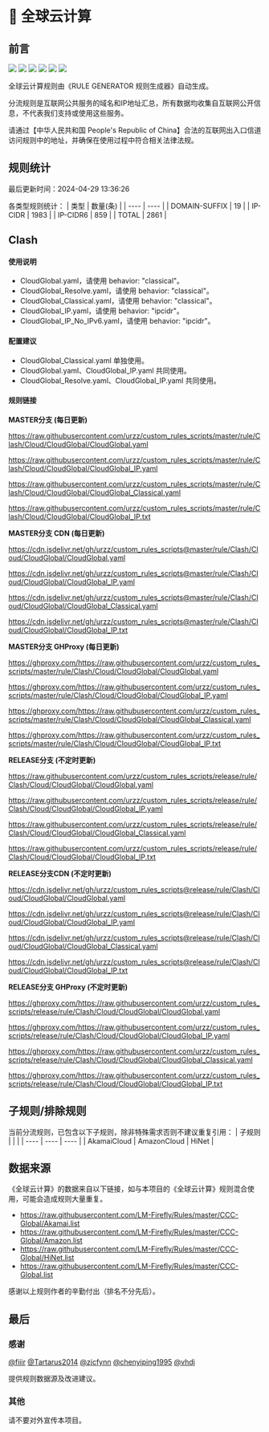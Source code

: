 # 🧸 全球云计算

## 前言

![](https://shields.io/badge/-移除重复规则-ff69b4) ![](https://shields.io/badge/-DOMAIN与DOMAIN--SUFFIX合并-green) ![](https://shields.io/badge/-DOMAIN--SUFFIX间合并-critical) ![](https://shields.io/badge/-DOMAIN与DOMAIN--KEYWORD合并-9cf) ![](https://shields.io/badge/-DOMAIN--SUFFIX与DOMAIN--KEYWORD合并-blue) ![](https://shields.io/badge/-IP--CIDR(6)合并-blueviolet) 

全球云计算规则由《RULE GENERATOR 规则生成器》自动生成。

分流规则是互联网公共服务的域名和IP地址汇总，所有数据均收集自互联网公开信息，不代表我们支持或使用这些服务。

请通过【中华人民共和国 People's Republic of China】合法的互联网出入口信道访问规则中的地址，并确保在使用过程中符合相关法律法规。

## 规则统计

最后更新时间：2024-04-29 13:36:26

各类型规则统计：
| 类型 | 数量(条)  | 
| ---- | ----  |
| DOMAIN-SUFFIX | 19  | 
| IP-CIDR | 1983  | 
| IP-CIDR6 | 859  | 
| TOTAL | 2861  | 


## Clash 

#### 使用说明
- CloudGlobal.yaml，请使用 behavior: "classical"。
- CloudGlobal_Resolve.yaml，请使用 behavior: "classical"。
- CloudGlobal_Classical.yaml，请使用 behavior: "classical"。
- CloudGlobal_IP.yaml，请使用 behavior: "ipcidr"。
- CloudGlobal_IP_No_IPv6.yaml，请使用 behavior: "ipcidr"。

#### 配置建议
- CloudGlobal_Classical.yaml 单独使用。
- CloudGlobal.yaml、CloudGlobal_IP.yaml 共同使用。
- CloudGlobal_Resolve.yaml、CloudGlobal_IP.yaml 共同使用。

#### 规则链接
**MASTER分支 (每日更新)**

https://raw.githubusercontent.com/urzz/custom_rules_scripts/master/rule/Clash/Cloud/CloudGlobal/CloudGlobal.yaml

https://raw.githubusercontent.com/urzz/custom_rules_scripts/master/rule/Clash/Cloud/CloudGlobal/CloudGlobal_IP.yaml

https://raw.githubusercontent.com/urzz/custom_rules_scripts/master/rule/Clash/Cloud/CloudGlobal/CloudGlobal_Classical.yaml

https://raw.githubusercontent.com/urzz/custom_rules_scripts/master/rule/Clash/Cloud/CloudGlobal/CloudGlobal_IP.txt

**MASTER分支 CDN (每日更新)**

https://cdn.jsdelivr.net/gh/urzz/custom_rules_scripts@master/rule/Clash/Cloud/CloudGlobal/CloudGlobal.yaml

https://cdn.jsdelivr.net/gh/urzz/custom_rules_scripts@master/rule/Clash/Cloud/CloudGlobal/CloudGlobal_IP.yaml

https://cdn.jsdelivr.net/gh/urzz/custom_rules_scripts@master/rule/Clash/Cloud/CloudGlobal/CloudGlobal_Classical.yaml

https://cdn.jsdelivr.net/gh/urzz/custom_rules_scripts@master/rule/Clash/Cloud/CloudGlobal/CloudGlobal_IP.txt

**MASTER分支 GHProxy (每日更新)**

https://ghproxy.com/https://raw.githubusercontent.com/urzz/custom_rules_scripts/master/rule/Clash/Cloud/CloudGlobal/CloudGlobal.yaml

https://ghproxy.com/https://raw.githubusercontent.com/urzz/custom_rules_scripts/master/rule/Clash/Cloud/CloudGlobal/CloudGlobal_IP.yaml

https://ghproxy.com/https://raw.githubusercontent.com/urzz/custom_rules_scripts/master/rule/Clash/Cloud/CloudGlobal/CloudGlobal_Classical.yaml

https://ghproxy.com/https://raw.githubusercontent.com/urzz/custom_rules_scripts/master/rule/Clash/Cloud/CloudGlobal/CloudGlobal_IP.txt

**RELEASE分支 (不定时更新)**

https://raw.githubusercontent.com/urzz/custom_rules_scripts/release/rule/Clash/Cloud/CloudGlobal/CloudGlobal.yaml

https://raw.githubusercontent.com/urzz/custom_rules_scripts/release/rule/Clash/Cloud/CloudGlobal/CloudGlobal_IP.yaml

https://raw.githubusercontent.com/urzz/custom_rules_scripts/release/rule/Clash/Cloud/CloudGlobal/CloudGlobal_Classical.yaml

https://raw.githubusercontent.com/urzz/custom_rules_scripts/release/rule/Clash/Cloud/CloudGlobal/CloudGlobal_IP.txt

**RELEASE分支CDN (不定时更新)**

https://cdn.jsdelivr.net/gh/urzz/custom_rules_scripts@release/rule/Clash/Cloud/CloudGlobal/CloudGlobal.yaml

https://cdn.jsdelivr.net/gh/urzz/custom_rules_scripts@release/rule/Clash/Cloud/CloudGlobal/CloudGlobal_IP.yaml

https://cdn.jsdelivr.net/gh/urzz/custom_rules_scripts@release/rule/Clash/Cloud/CloudGlobal/CloudGlobal_Classical.yaml

https://cdn.jsdelivr.net/gh/urzz/custom_rules_scripts@release/rule/Clash/Cloud/CloudGlobal/CloudGlobal_IP.txt

**RELEASE分支 GHProxy (不定时更新)**

https://ghproxy.com/https://raw.githubusercontent.com/urzz/custom_rules_scripts/release/rule/Clash/Cloud/CloudGlobal/CloudGlobal.yaml

https://ghproxy.com/https://raw.githubusercontent.com/urzz/custom_rules_scripts/release/rule/Clash/Cloud/CloudGlobal/CloudGlobal_IP.yaml

https://ghproxy.com/https://raw.githubusercontent.com/urzz/custom_rules_scripts/release/rule/Clash/Cloud/CloudGlobal/CloudGlobal_Classical.yaml

https://ghproxy.com/https://raw.githubusercontent.com/urzz/custom_rules_scripts/release/rule/Clash/Cloud/CloudGlobal/CloudGlobal_IP.txt

## 子规则/排除规则

当前分流规则，已包含以下子规则，除非特殊需求否则不建议重复引用：
| 子规则  |  |  | 
| ---- | ---- | ----  |
| AkamaiCloud | AmazonCloud | HiNet  | 


## 数据来源

《全球云计算》的数据来自以下链接，如与本项目的《全球云计算》规则混合使用，可能会造成规则大量重复。

- https://raw.githubusercontent.com/LM-Firefly/Rules/master/CCC-Global/Akamai.list
- https://raw.githubusercontent.com/LM-Firefly/Rules/master/CCC-Global/Amazon.list
- https://raw.githubusercontent.com/LM-Firefly/Rules/master/CCC-Global/HiNet.list
- https://raw.githubusercontent.com/LM-Firefly/Rules/master/CCC-Global.list


感谢以上规则作者的辛勤付出（排名不分先后）。

## 最后

### 感谢

[@fiiir](https://github.com/fiiir) [@Tartarus2014](https://github.com/Tartarus2014) [@zjcfynn](https://github.com/zjcfynn) [@chenyiping1995](https://github.com/chenyiping1995) [@vhdj](https://github.com/vhdj)

提供规则数据源及改进建议。

### 其他

请不要对外宣传本项目。
